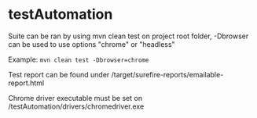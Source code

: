 # testAutomation
Suite can be ran by using mvn clean test on project root folder, -Dbrowser can be used to use options "chrome" or "headless"

Example: `mvn clean test -Dbrowser=chrome`

Test report can be found under /target/surefire-reports/emailable-report.html

Chrome driver executable must be set on /testAutomation/drivers/chromedriver.exe
